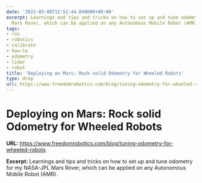 ```yaml
---
date: '2022-03-08T12:52:44.840000+00:00'
excerpt: Learnings and tips and tricks on how to set up and tune odometry for my NASA-JPL
  Mars Rover, which can be applied on any Autonomous Mobile Robot (AMR).
tags:
- ros
- robotics
- calibrate
- how-to
- odometry
- lidar
- robot
title: 'Deploying on Mars: Rock solid Odometry for Wheeled Robots'
type: drop
url: https://www.freedomrobotics.com/blog/tuning-odometry-for-wheeled-robots
---
```


# Deploying on Mars: Rock solid Odometry for Wheeled Robots

**URL:** https://www.freedomrobotics.com/blog/tuning-odometry-for-wheeled-robots

**Excerpt:** Learnings and tips and tricks on how to set up and tune odometry for my NASA-JPL Mars Rover, which can be applied on any Autonomous Mobile Robot (AMR).

